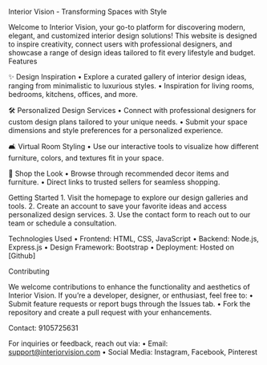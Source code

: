 Interior Vision - Transforming Spaces with Style

Welcome to Interior Vision, your go-to platform for discovering modern, elegant, and customized interior design solutions! This website is designed to inspire creativity, connect users with professional designers, and showcase a range of design ideas tailored to fit every lifestyle and budget.
Features

✨ Design Inspiration
	•	Explore a curated gallery of interior design ideas, ranging from minimalistic to luxurious styles.
	•	Inspiration for living rooms, bedrooms, kitchens, offices, and more.

🛠️ Personalized Design Services
	•	Connect with professional designers for custom design plans tailored to your unique needs.
	•	Submit your space dimensions and style preferences for a personalized experience.

🛋️ Virtual Room Styling
	•	Use our interactive tools to visualize how different furniture, colors, and textures fit in your space.

🛒 Shop the Look
	•	Browse through recommended decor items and furniture.
	•	Direct links to trusted sellers for seamless shopping.
 
 Getting Started
	1.	Visit the homepage to explore our design galleries and tools.
	2.	Create an account to save your favorite ideas and access personalized design services.
	3.	Use the contact form to reach out to our team or schedule a consultation.
	
 Technologies Used
	•	Frontend: HTML, CSS, JavaScript
	•	Backend: Node.js, Express.js
	•	Design Framework: Bootstrap
	•	Deployment: Hosted on [Github] 

Contributing

We welcome contributions to enhance the functionality and aesthetics of Interior Vision. If you’re a developer, designer, or enthusiast, feel free to:
	•	Submit feature requests or report bugs through the Issues tab.
	•	Fork the repository and create a pull request with your enhancements.

 Contact: 9105725631 

For inquiries or feedback, reach out via:
	•	Email: support@interiorvision.com
	•	Social Media: Instagram, Facebook, Pinterest

 
 
